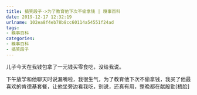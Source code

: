 ```yaml
---
title: 搞笑段子->为了教育他下次不偷拿钱 | 糗事百科
date: 2019-12-17 12:32:19
urlname: 102ea8f4eb78b8cc60114a54551f24ad
tags: 
- 糗事百科
categories:
- 糗事百科
- 搞笑段子
---
```

儿子今天在我钱包拿了一元钱买零食吃，没给我说。

下午放学和他聊天时说漏嘴啦，我很生气，为了教育他下次不偷拿钱，我买了他最喜欢的肯德基套餐，让他坐旁边看我吃，别说，还真有用，整晚都在献殷勤[捂脸]


